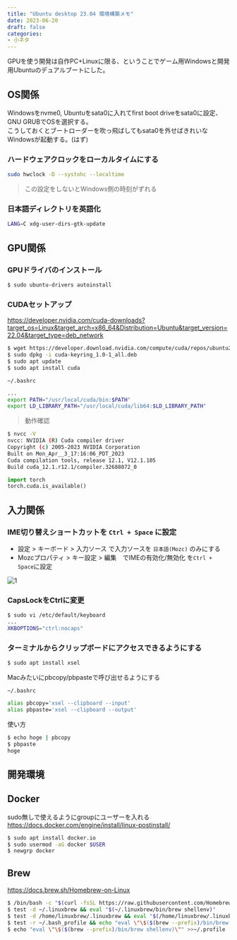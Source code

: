 ```yaml
---
title: "Ubuntu desktop 23.04 環境構築メモ"
date: 2023-06-20
draft: false
categories:
- 小ネタ
---
```


GPUを使う開発は自作PC+Linuxに限る、ということでゲーム用Windowsと開発用Ubuntuのデュアルブートにした。

## OS関係

Windowsをnvme0, Ubuntuをsata0に入れてfirst boot driveをsata0に設定、GNU GRUBでOSを選択する。  
こうしておくとブートローダーを吹っ飛ばしてもsata0を外せばきれいなWindowsが起動する。(はず)

### ハードウェアクロックをローカルタイムにする

```sh
sudo hwclock -D --systohc --localtime
```

> この設定をしないとWindows側の時刻がずれる


### 日本語ディレクトリを英語化

```sh
LANG=C xdg-user-dirs-gtk-update
```

## GPU関係

### GPUドライバのインストール

```sh
$ sudo ubuntu-drivers autoinstall
```

### CUDAセットアップ
https://developer.nvidia.com/cuda-downloads?target_os=Linux&target_arch=x86_64&Distribution=Ubuntu&target_version=22.04&target_type=deb_network

```sh
$ wget https://developer.download.nvidia.com/compute/cuda/repos/ubuntu2204/x86_64/cuda-keyring_1.0-1_all.deb
$ sudo dpkg -i cuda-keyring_1.0-1_all.deb
$ sudo apt update
$ sudo apt install cuda
```

`~/.bashrc`
```sh
...
export PATH="/usr/local/cuda/bin:$PATH"
export LD_LIBRARY_PATH="/usr/local/cuda/lib64:$LD_LIBRARY_PATH"
```

> 動作確認

```sh
$ nvcc -V
nvcc: NVIDIA (R) Cuda compiler driver
Copyright (c) 2005-2023 NVIDIA Corporation
Built on Mon_Apr__3_17:16:06_PDT_2023
Cuda compilation tools, release 12.1, V12.1.105
Build cuda_12.1.r12.1/compiler.32688072_0
```

```python
import torch
torch.cuda.is_available()
```

## 入力関係

### IME切り替えショートカットを `Ctrl + Space` に設定

- 設定 > キーボード > 入力ソース で入力ソースを `日本語(Mozc)` のみにする
- Mozcプロパティ > キー設定 > 編集　でIMEの有効化/無効化 を`Ctrl + Space`に設定

![1](/images/ubuntu-desktop-config/mozc.png)

### CapsLockをCtrlに変更

```sh
$ sudo vi /etc/default/keyboard
...
XKBOPTIONS="ctrl:nocaps"
```

### ターミナルからクリップボードにアクセスできるようにする

```sh
$ sudo apt install xsel
```

Macみたいにpbcopy/pbpasteで呼び出せるようにする

`~/.bashrc`
```sh
alias pbcopy='xsel --clipboard --input'
alias pbpaste='xsel --clipboard --output'
```

使い方

```sh
$ echo hoge | pbcopy
$ pbpaste
hoge
```



## 開発環境

## Docker

sudo無しで使えるようにgroupにユーザーを入れる  
https://docs.docker.com/engine/install/linux-postinstall/

```sh
$ sudo apt install docker.io
$ sudo usermod -aG docker $USER
$ newgrp docker 
```

## Brew
https://docs.brew.sh/Homebrew-on-Linux

```sh
$ /bin/bash -c "$(curl -fsSL https://raw.githubusercontent.com/Homebrew/install/HEAD/install.sh)"
$ test -d ~/.linuxbrew && eval "$(~/.linuxbrew/bin/brew shellenv)"
$ test -d /home/linuxbrew/.linuxbrew && eval "$(/home/linuxbrew/.linuxbrew/bin/brew shellenv)"
$ test -r ~/.bash_profile && echo "eval \"\$($(brew --prefix)/bin/brew shellenv)\"" >>~/.bash_profile
$ echo "eval \"\$($(brew --prefix)/bin/brew shellenv)\"" >>~/.profile
```
